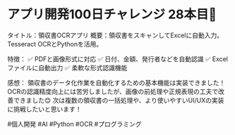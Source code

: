 # アプリ開発100日チャレンジ 28本目📱

タイトル：領収書OCRアプリ
概要：領収書をスキャンしてExcelに自動入力。Tesseract OCRとPythonを活用。

特徴：
✅ PDFと画像形式に対応
✅ 日付、金額、発行者などを自動認識
✅ Excelファイルに自動出力
✅ 柔軟な形式認識機能

感想：
領収書のデータ化作業を自動化するための基本機能は実装できました！
OCRの認識精度向上には苦労しましたが、画像の前処理や正規表現の工夫で改善できました😊
次は複数の領収書の一括処理や、より使いやすいUI/UXの実装に挑戦したいと思います！

#個人開発 #AI #Python #OCR #プログラミング
